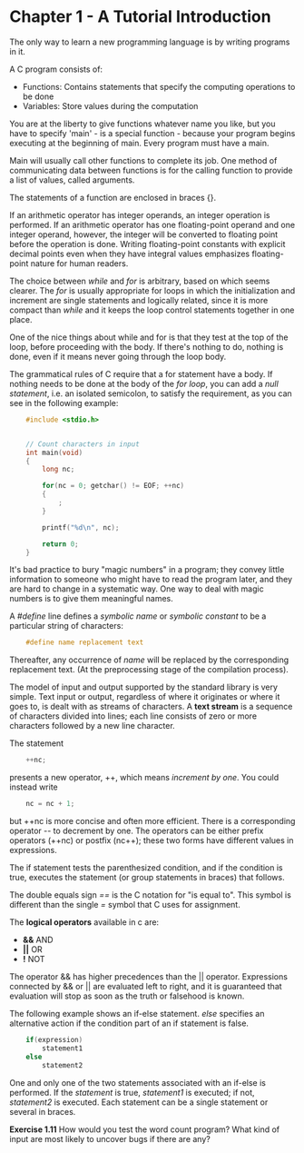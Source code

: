 # Chapter 1 - A Tutorial Introduction

The only way to learn a new programming language is by writing programs in it.

A C program consists of:

- Functions: Contains statements that specify the computing operations to be done
- Variables: Store values during the computation

You are at the liberty to give functions whatever name you like, but you have to specify
'main' - is a special function - because your program begins executing at the beginning 
of main. Every program must have a main.

Main will usually call other functions to complete its job. One method of communicating 
data between functions is for the calling function to provide a list of values, called arguments.

The statements of a function are enclosed in braces {}.

If an arithmetic operator has integer operands, an integer operation is performed.
If an arithmetic operator has one floating-point operand and one integer operand, however,
the integer will be converted to floating point before the operation is done. Writing
floating-point constants with explicit decimal points even when they have integral
values emphasizes floating-point nature for human readers.

The choice between *while* and *for* is arbitrary, based on which seems clearer.
The *for* is usually appropriate for loops in which the initialization and increment
are single statements and logically related, since it is more compact than *while* and
it keeps the loop control statements together in one place.

One of the nice things about while and for is that they test at the top of the loop, before
proceeding with the body. If there's nothing to do, nothing is done, even if it means never
going through the loop body.

The grammatical rules of C require that a for statement have a body. If nothing needs to be
done at the body of the *for loop*, you can add a *null statement*, i.e. an isolated
semicolon, to satisfy the requirement, as you can see in the following example:

```c
    #include <stdio.h>


    // Count characters in input
    int main(void)
    {
        long nc;

        for(nc = 0; getchar() != EOF; ++nc)
        {
            ;
        }

        printf("%d\n", nc);

        return 0;
    }

```

It's bad practice to bury "magic numbers" in a program; they convey little information to 
someone who might have to read the program later, and they are hard to change in a
systematic way. One way to deal with magic numbers is to give them meaningful names. 

A *#define* line defines a *symbolic name* or *symbolic constant* to be a particular string
of characters:

```c
    #define name replacement text
```

Thereafter, any occurrence of *name* will be replaced by the corresponding replacement
text. (At the preprocessing stage of the compilation process).

The model of input and output supported by the standard library is very simple. Text input
or output, regardless of where it originates or where it goes to, is dealt with as streams
of characters. A **text stream** is a sequence of characters divided into lines; each line
consists of zero or more characters followed by a new line character.

The statement

```c
    ++nc;
```

presents a new operator, ++, which means *increment by one*. You could instead write

```c
    nc = nc + 1;
```

but ++nc is more concise and often more efficient. There is a corresponding operator -- to
decrement by one. The operators can be either prefix operators (++nc) or postfix (nc++);
these two forms have different values in expressions.

The if statement tests the parenthesized condition, and if the condition is true, executes
the statement (or group statements in braces) that follows.

The double equals sign *==* is the C notation for "is equal to". This symbol is different
than the single *=* symbol that C uses for assignment.

The **logical operators** available in c are:

- **&&** AND
- **||** OR
- **!** NOT

The operator && has higher precedences than the || operator. Expressions connected by &&
or || are evaluated left to right, and it is guaranteed that evaluation will stop as soon
as the truth or falsehood is known.

The following example shows an if-else statement. *else* specifies an alternative action
if the condition part of an if statement is false.

```c
    if(expression)
        statement1
    else
        statement2

```

One and only one of the two statements associated with an if-else is performed. If the
*statement* is true, *statement1* is executed; if not, *statement2* is executed. Each
statement can be a single statement or several in braces.

**Exercise 1.11** How would you test the word count program? What kind of input are most
likely to uncover bugs if there are any?


